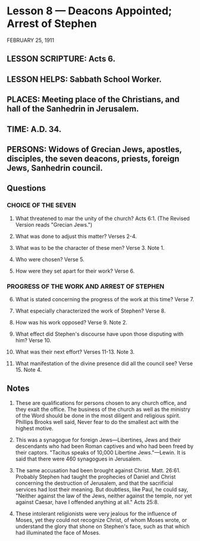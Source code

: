 # Lesson 8 — Deacons Appointed; Arrest of Stephen

FEBRUARY 25, 1911

## LESSON SCRIPTURE: Acts 6.

## LESSON HELPS: Sabbath School Worker.

## PLACES: Meeting place of the Christians, and hall of the Sanhedrin in Jerusalem.

## TIME: A.D. 34.

## PERSONS: Widows of Grecian Jews, apostles, disciples, the seven deacons, priests, foreign Jews, Sanhedrin council.

## Questions

### CHOICE OF THE SEVEN

1. What threatened to mar the unity of the church? Acts 6:1. (The Revised Version reads "Grecian Jews.")

2. What was done to adjust this matter? Verses 2-4.

3. What was to be the character of these men? Verse 3. Note 1.

4. Who were chosen? Verse 5.

5. How were they set apart for their work? Verse 6.

### PROGRESS OF THE WORK AND ARREST OF STEPHEN

6. What is stated concerning the progress of the work at this time? Verse 7.

7. What especially characterized the work of Stephen? Verse 8.

8. How was his work opposed? Verse 9. Note 2.

9. What effect did Stephen's discourse have upon those disputing with him? Verse 10.

10. What was their next effort? Verses 11-13. Note 3.

11. What manifestation of the divine presence did all the council see? Verse 15. Note 4.

## Notes

1. These are qualifications for persons chosen to any church office, and they exalt the office. The business of the church as well as the ministry of the Word should be done in the most diligent and religious spirit. Phillips Brooks well said, Never fear to do the smallest act with the highest motive.

2. This was a synagogue for foreign Jews—Libertines, Jews and their descendants who had been Roman captives and who had been freed by their captors. "Tacitus speaks of 10,000 Libertine Jews."—Lewin. It is said that there were 460 synagogues in Jerusalem.

3. The same accusation had been brought against Christ. Matt. 26:61. Probably Stephen had taught the prophecies of Daniel and Christ concerning the destruction of Jerusalem, and that the sacrificial services had lost their meaning. But doubtless, like Paul, he could say, "Neither against the law of the Jews, neither against the temple, nor yet against Caesar, have I offended anything at all." Acts 25:8.

4. These intolerant religionists were very jealous for the influence of Moses, yet they could not recognize Christ, of whom Moses wrote, or understand the glory that shone on Stephen's face, such as that which had illuminated the face of Moses.